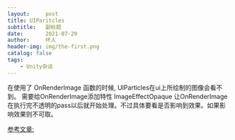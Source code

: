```yaml
---
layout:     post
title: UIParitcles
subtitle:   副标题
date:       2021-07-29
author:     坏人
header-img: img/the-first.png
catalog: false
tags:
    - Unity杂谈
---
```



在使用了 OnRenderImage 函数的时候, UIParticles在ui上所绘制的图像会看不到。
需要给OnRenderImage添加特性 ImageEffectOpaque  让OnRenderImage在执行完不透明的pass以后就开始处理。不过具体要看是否影响到效果。如果影响效果则不可取。

[参考文章:](https://www.codeleading.com/article/75423758975/)